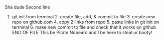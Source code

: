 Sha dude
Second line
1. git init from terminal 2. create file, add, & commit to file 3. create new repo on github.com 4. copy 2 links from repo 5. paste links in git init on terminal 6. make new commit to file and check that it works on github
END OF FILE
This be Pirate Nobeard and I be here to steal ur booty!
